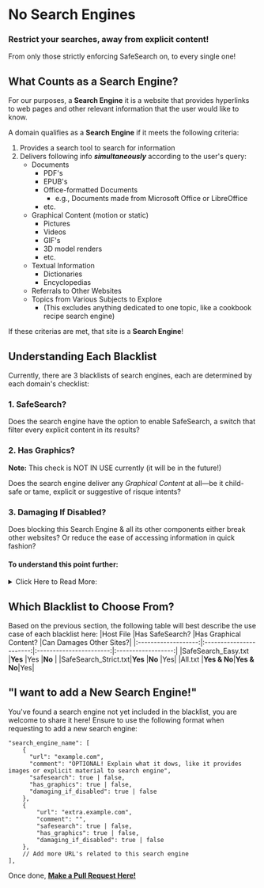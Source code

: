 # No Search Engines

### Restrict your searches, away from explicit content!

From only those strictly enforcing SafeSearch on, to every single one!

## What Counts as a Search Engine?

For our purposes, a <strong>Search Engine</strong> it is a website that provides hyperlinks to web pages and other relevant information that the user would like to know.

A domain qualifies as a <strong>Search Engine</strong> if it meets the following criteria:

1. Provides a search tool to search for information
2. Delivers following info **_simultaneously_** according to the user's query:
   - Documents
     - PDF's
     - EPUB's
     - Office-formatted Documents
       - e.g., Documents made from Microsoft Office or LibreOffice
     - etc.
   - Graphical Content (motion or static)
     - Pictures
     - Videos
     - GIF's
     - 3D model renders
     - etc.
   - Textual Information
     - Dictionaries
     - Encyclopedias
   - Referrals to Other Websites
   - Topics from Various Subjects to Explore
     - (This excludes anything dedicated to one topic, like a cookbook recipe search engine)

If these criterias are met, that site is a <strong>Search Engine</strong>!

## Understanding Each Blacklist

Currently, there are 3 blacklists of search engines, each are determined by each domain's checklist:

### 1. SafeSearch?

Does the search engine have the option to enable SafeSearch, a switch that filter every explicit content in its results?

### 2. Has Graphics?

<strong>Note:</strong> This check is NOT IN USE currently (it will be in the future!)

Does the search engine deliver any _Graphical Content_ at all—be it child-safe or tame, explicit or suggestive of risque intents?

### 3. Damaging If Disabled?

Does blocking this Search Engine & all its other components either break other websites? Or reduce the ease of accessing information in quick fashion?

#### To understand this point further:

<details>
  <summary>Click Here to Read More:</summary>
  
A search engine **is not always a single unit** that delivers all information being searched for by the user.

For Example:

**[DuckDuckGo](https://duckduckgo.com)** requries the help of **2 other domains** to serve information:

1. **[links.duckduckgo.com](https://links.duckduckgo.com)** provides hyperlinks to each result in the _All tab_
2. **[external-content.duckduckgo.com](https://external-content.duckduckgo.com)** provides _Graphical Content_ to preview thumbnails of each image & GIF in _Images tab_ & news arcticle in _News tab_

#### Sometimes, the same company **can serve 2 versions of its Search Engine—or more!**

**For Example:**

**1.** Besides **[DuckDuckGo.com](https://duckduckgo.com)**, DuckDuckGo (the company) offers **4 more variants** of its search engine:

- **[DuckDuckGo Safe](https://safe.duckduckgo.com)** (it has SafeSearch strictly enforced!)
- **[DuckDuckGo HTML](https://html.duckduckgo.com)** (No JavaScript to serve Images, News, Videos, etc.)
- **[DuckDuckGo Lite](https://lite.duckduckgo.com)** (Clone of DuckDuckGo HTML, but with a different look)
- **[DuckDuckGo Start](https://start.duckduckgo.com)** (I have no clue about its purpose)

Given that there _4 variants_ of DuckDuckGo's _Search Engine_, and **all 4 share the same components used to deliver information**, those common domains—**[links.duckduckgo.com](links.duckduckgo.com)** & **[external-content.duckduckgo.com](links.duckduckgo.com)**—must also be evaluated for being included in the blacklist.

But sometimes, however...

#### a.) Blocking such common domins can break other websites!

**For Example:**

**1.** Blocking Google.com (it allows SafeSearch to be turned off) **breaks the following:**

- Captchas & reCaptchas (if the website relies on Google's implementation of it)
- YouTube (a few reloads is needed to play a video)

**But even if blocking those don't break other websites**

#### b.) Blocking a Search Engine restricts access to so much information!

**For Example:**

1. <strong>[Wikipedia](https://wikipedia.org)</strong> is one of the most frequently visited Search Engine, but under _SafeSearch_Strict_ blacklist, this is blacklisted due to the lack of SafeSearch (allowing you to search up _Textual Information_ and _Graphical Content_ of any explicit material and topic).

If any of the two occur when a Search Engine's domain (and it relatives) are blacklisted,
**It is _Damaging When Disabled_**--it ruins one's web experience **for** the purpose of maintaining **a clean and pure conscience**

</details>

## Which Blacklist to Choose From?

Based on the previous section, the following table will best describe the use case of each blacklist here:
|Host File |Has SafeSearch? |Has Graphical Content? |Can Damages Other Sites?|
|:-------------------:|:-----------------------:|:-----------------------:|:------------------:|
|SafeSearch_Easy.txt |<strong>Yes</strong> |Yes |<strong>No</strong> |
|SafeSearch_Strict.txt|<strong>Yes</strong> |<strong>No</strong> |Yes|
|All.txt |<strong>Yes & No</strong>|<strong>Yes & No</strong>|Yes|

## "I want to add a New Search Engine!"

You've found a search engine not yet included in the blacklist, you are welcome to share it here!
Ensure to use the following format when requesting to add a new search engine:

```
"search_engine_name": [
    {
      "url": "example.com",
      "comment": "OPTIONAL! Explain what it dows, like it provides images or explicit material to search engine",
      "safesearch": true | false,
      "has_graphics": true | false,
      "damaging_if_disabled": true | false
    },
    {
        "url": "extra.example.com",
        "comment": "",
        "safesearch": true | false,
        "has_graphics": true | false,
        "damaging_if_disabled": true | false
    },
    // Add more URL's related to this search engine
],
```

Once done, **[Make a Pull Request Here!](https://github.com/ryanbarillosofficial/hosts/pulls)**
